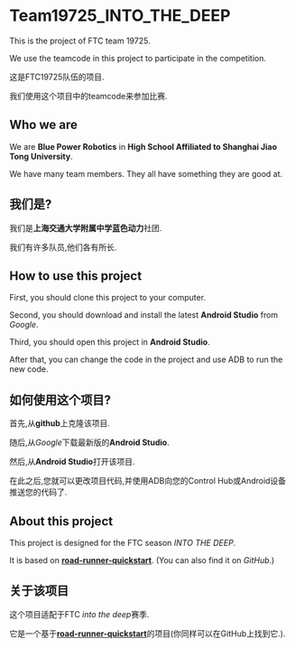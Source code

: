 # Team19725_INTO_THE_DEEP

This is the project of FTC team 19725.

We use the teamcode in this project to participate in the competition.

这是FTC19725队伍的项目.

我们使用这个项目中的teamcode来参加比赛.  

## Who we are

We are **Blue Power Robotics** in **High School Affiliated to Shanghai Jiao Tong University**.

We have many team members. They all have something they are good at.

## 我们是?

我们是**上海交通大学附属中学蓝色动力**社团.

我们有许多队员,他们各有所长.  

## How to use this project

First, you should clone this project to your computer.

Second, you should download and install the latest **Android Studio** from *Google*.

Third, you should open this project in **Android Studio**.

After that, you can change the code in the project and use ADB to run the new code.

## 如何使用这个项目?

首先,从**github**上克隆该项目.

随后,从*Google*下载最新版的**Android Studio**.

然后,从**Android Studio**打开该项目.

在此之后,您就可以更改项目代码,并使用ADB向您的Control Hub或Android设备推送您的代码了.  

## About this project

This project is designed for the FTC season *INTO THE DEEP*.

It is based on [**road-runner-quickstart**](https://github.com/acmerobotics/road-runner-quickstart). (You can also find it on *GitHub*.)

## 关于该项目

这个项目适配于FTC *into the deep*赛季.

它是一个基于[**road-runner-quickstart**](https://github.com/acmerobotics/road-runner-quickstart)的项目(你同样可以在GitHub上找到它.).
